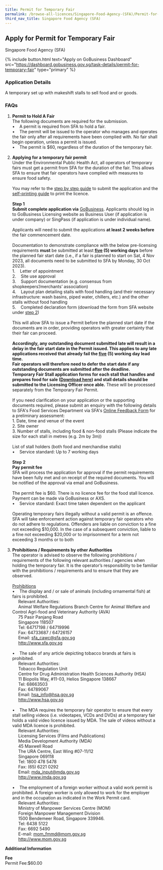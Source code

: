 ```yaml
---
title: Permit for Temporary Fair
permalink: /browse-all-licences/Singapore-Food-Agency-(SFA)/Permit-for-Temporary-Fair
third_nav_title: Singapore Food Agency (SFA)
---
```


## Apply for Permit for Temporary Fair

Singapore Food Agency (SFA)

{% include button.html text="Apply on GoBusiness Dashboard" src="https://dashboard.gobusiness.gov.sg/task-details/permit-for-temporary-fair" type="primary" %}

<H3>Application Details</H3>

<p>A temporary set up with makeshift stalls to sell food and or goods.</p>
<h3>FAQs</h3>
<ol>
<li><strong>Permit to Hold A Fair</strong><br>The following documents are required for the submission.<br>&bull; &nbsp; &nbsp;A permit is required from SFA to hold a fair.<br>&bull; &nbsp; &nbsp;The permit will be issued to the operator who manages and operates the fair only after all requirements have been complied with. No fair shall begin operation, unless a permit is issued.<br>&bull; &nbsp; &nbsp;The permit is $60, regardless of the duration of the temporary fair.<br><br></li>
<li><strong>Applying for a temporary fair permit</strong><br>Under the Environmental Public Health Act, all operators of temporary fairs must get a permit from SFA for the duration of the fair. This allows SFA to ensure that fair operators have complied with measures to ensure food safety.<br><br><span data-olk-copy-source="MessageBody">You may refer to the <a href="https://go.gov.sg/gbsfa-temporary-fair-licence-application-guide" target="_blank" rel="noopener">step by step guide</a> to submit the application and the <a href="https://go.gov.sg/gbsfaselfprintingguide" target="_blank" rel="noopener">self-printing guide</a> to print the licence.</span><br><br><strong>Step 1</strong><br><strong>Submit complete application via</strong> <a href="https://www.gobusiness.gov.sg/licences" target="_blank" rel="noopener">GoBusiness</a>. Applicants should log in to GoBusiness Licensing website as Business User (if application is under company) or SingPass (if application is under individual name).<br><br>Applicants will need to submit the applications <strong>at least 2 weeks before</strong> the fair commencement date.<br><br>Documentation to demonstrate compliance with the below pre-licensing requirements <strong>must</strong> be submitted at least <strong><span style="text-decoration: underline;">five</span> (5) working days</strong> before the planned fair start date (i.e., if a fair is planned to start on Sat, 4 Nov 2023, all documents need to be submitted to SFA by Monday, 30 Oct 2023).<br>1. &nbsp; &nbsp;Letter of appointment<br>2. &nbsp; &nbsp;Site use approval &nbsp;&nbsp;<br>3. &nbsp; &nbsp;Support documentation (e.g. consensus from shopkeepers&rsquo;/merchants&rsquo; association)<br>4. &nbsp; &nbsp;Layout plan detailing stalls with food handling (and their necessary infrastructure: wash basins, piped water, chillers, etc.) and the other stalls without food handling<br>5. &nbsp; &nbsp;Completed declaration form (download the form from SFA website under <a href="https://go.gov.sg/step2downloaddeclarationform" target="_blank" rel="noopener">step 2</a>)<br><br>This will allow SFA to issue a Permit before the planned start date if the documents are in order, providing operators with greater certainty that their fair can proceed.<br><br><strong>Accordingly, any outstanding document submitted late will result in a delay in the fair start date in the Permit issued. This applies to any late applications received that already fail the <span style="text-decoration: underline;">five</span> (5) working day lead time.</strong><br><strong>Fair operators will therefore need to defer the start date if any outstanding documents are submitted after the deadline.</strong><br><strong>Temporary Fair Stall application forms for each stall that handles and prepares food for sale (<a href="https://www.sfa.gov.sg/docs/default-source/food-retailing/temporary-fair-food-stall-application-form.pdf" target="_blank" rel="noopener">Download here</a>) and stall details should be submitted to the Licensing Officer once able.</strong> These will be processed separately from the Temporary Fair Permit.<br><br>If you need clarification on your application or the supporting documents required, please submit an enquiry with the following details to SFA's Food Services Department via SFA's <a href="https://www.sfa.gov.sg/feedback" target="_blank" rel="noopener">Online Feedback Form</a> for a preliminary assessment:<br>1. Date, time and venue of the event<br>2. Site owner<br>3. Number of stalls, including food &amp; non-food stalls (Please indicate the size for each stall in metres (e.g. 2m by 3m))<br><br>List of stall holders (both food and merchandise stalls)<br>&bull; &nbsp; &nbsp;Service standard: Up to 7 working days<br><br><strong>Step 2</strong><br><strong>Pay permit fee</strong><br>SFA will process the application for approval if the permit requirements have been fully met and on receipt of the required documents. You will be notified of the approval via email and GoBusiness.<br><br>The permit fee is $60. There is no licence fee for the food stall licence. Payment can be made via GoBusiness or AXS.<br>&bull; &nbsp; &nbsp;Service standard: Exact time taken dependent on the applicant<br><br>Operating temporary fairs illegally without a valid permit is an offence. SFA will take enforcement action against temporary fair operators who do not adhere to regulations. Offenders are liable on conviction to a fine not exceeding $10,000. In the case of a subsequent conviction, liable to a fine not exceeding $20,000 or to imprisonment for a term not exceeding 3 months or to both<br><br></li>
<li><strong>Prohibitions / Requirements by other Authorities<br></strong>The operator is advised to observe the following prohibitions / requirements of the following relevant authorities / agencies when holding the temporary fair. It is the operator&rsquo;s responsibility to be familiar with the prohibitions / requirements and to ensure that they are observed.<br><br><u>Prohibitions<br></u>&bull; &nbsp; &nbsp;The display and / or sale of animals (including ornamental fish) at fairs is prohibited. &nbsp; &nbsp;<br>&nbsp; &nbsp; &nbsp;Relevant Authorities:<strong><u><br></u></strong>&nbsp; &nbsp; &nbsp;Animal Welfare Regulations Branch Centre for Animal Welfare and Control Agri-food and Veterinary Authority (AVA) <br>&nbsp; &nbsp; &nbsp;75 Pasir Panjang Road<br>&nbsp; &nbsp; &nbsp;Singapore 118507<br>&nbsp; &nbsp; &nbsp;Tel: 64717198 / 64719996<br>&nbsp; &nbsp; &nbsp;Fax: 64733687 / 64726157<br>&nbsp; &nbsp; &nbsp;Email: <a href="mailto:sfa_cawc@sfa.gov.sg">sfa_cawc@sfa.gov.sg</a><br>&nbsp; &nbsp; &nbsp;<a href="http://www.sfa.gov.sg">http://www.sfa.gov.sg</a><br><br>&bull; &nbsp; &nbsp;The sale of any article depicting tobacco brands at fairs is prohibited. &nbsp; &nbsp;<br>&nbsp; &nbsp; &nbsp;Relevant Authorities:<br>&nbsp; &nbsp; &nbsp;Tobacco Regulation Unit<br>&nbsp; &nbsp; &nbsp;Centre for Drug Administration Health Sciences Authority (HSA) <br>&nbsp; &nbsp; &nbsp;11 Biopolis Way, #11-03, Helios Singapore 138667 <br>&nbsp; &nbsp; &nbsp;Tel: 68663503 <br>&nbsp; &nbsp; &nbsp;Fax: 64789067<br>&nbsp; &nbsp; &nbsp;Email: <a href="mailto:hsa_info@hsa.gov.sg">hsa_info@hsa.gov.sg</a><br>&nbsp; &nbsp; &nbsp;<a href="http://www.hsa.gov.sg">http://www.hsa.gov.sg</a><br><br>&bull; &nbsp; &nbsp;The MDA requires the temporary fair operator to ensure that every stall selling videos (i.e. videotapes, VCDs and DVDs) at a temporary fair holds a valid video licence issued by MDA. The sale of videos without a valid MDA licence is prohibited. &nbsp; &nbsp;<br>&nbsp; &nbsp; &nbsp;Relevant Authorities:<br>&nbsp; &nbsp; &nbsp;Licensing Services (Films and Publications)<br>&nbsp; &nbsp; &nbsp;Media Development Authority (MDA)<br>&nbsp; &nbsp; &nbsp;45 Maxwell Road<br>&nbsp; &nbsp; &nbsp;The URA Centre, East Wing #07-11/12<br>&nbsp; &nbsp; &nbsp;Singapore 069118<br>&nbsp; &nbsp; &nbsp;Tel: 1800 478 5478 <br>&nbsp; &nbsp; &nbsp;Fax: (65) 6221 0292<br>&nbsp; &nbsp; &nbsp;Email: <a href="mailto:mda_input@mda.gov.sg">mda_input@mda.gov.sg</a><br>&nbsp; &nbsp; &nbsp;<a href="http://www.imda.gov.sg">http://www.imda.gov.sg</a><br><br>&bull; &nbsp; &nbsp;The employment of a foreign worker without a valid work permit is prohibited. A foreign worker is only allowed to work for the employer and in the occupation as indicated in the Work Permit card. &nbsp; &nbsp;<br>&nbsp; &nbsp; &nbsp;Relevant Authorities:<br>&nbsp; &nbsp; &nbsp;Ministry of Manpower Services Centre (MOM)<br>&nbsp; &nbsp; &nbsp;Foreign Manpower Management Division<br>&nbsp; &nbsp; &nbsp;1500 Bendemeer Road, Singapore 339946.<br>&nbsp; &nbsp; &nbsp;Tel: 6438 5122<br>&nbsp; &nbsp; &nbsp;Fax: 6692 5490<br>&nbsp; &nbsp; &nbsp;E-mail: <a href="mailto:mom_fmmd@mom.gov.sg">mom_fmmd@mom.gov.sg</a><br>&nbsp; &nbsp; &nbsp;<a href="http://www.mom.gov.sg" target="_blank" rel="noopener">http://www.mom.gov.sg</a></li>
</ol>

<strong>Additional Information</strong>

<p><strong>Fee</strong><br>Permit Fee:$60.00</p>

